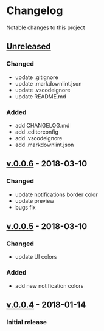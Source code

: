 # Changelog

Notable changes to this project

## [Unreleased]

### Changed

- update .gitignore
- update .markdownlint.json
- update .vscodeignore
- update README.md

### Added

- add CHANGELOG.md
- add .editorconfig
- add .vscodeignore
- add .markdownlint.json

## [v.0.0.6] - 2018-03-10

### Changed

- update notifications border color
- update preview
- bugs fix

## [v.0.0.5] - 2018-03-10

### Changed

- update UI colors

### Added

- add new notification colors

## [v.0.0.4] - 2018-01-14

### Initial release

[Unreleased]: https://github.com/deeppines/pines-visual-studio-code/tree/patch-0.0.7

[v.0.0.6]: https://github.com/deeppines/pines-visual-studio-code/releases/tag/v.0.0.6
[v.0.0.5]: https://github.com/deeppines/pines-visual-studio-code/releases/tag/v.0.0.5
[v.0.0.4]: https://github.com/deeppines/pines-visual-studio-code/releases/tag/0.0.4
